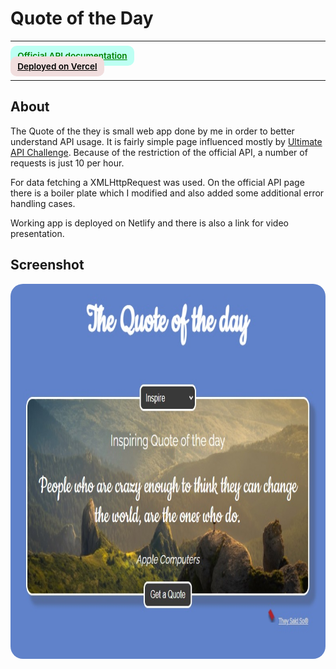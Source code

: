 # Quote of the Day

---

<div>
<a href="https://theysaidso.com/api/" target="_blank" rel="noopener noreferrer"
    style="padding:0.5rem 0.7rem;
    color: green;
    background: #BDFFF3;
    border-radius:10px;
    font-size:0.85rem;
    font-weight:600;">Official API documentation</a> <br/> 
<a href="https://quote-of-the-day-flax.vercel.app/" target="_blank" rel="noopener noreferrer"
    style="padding:0.5rem 0.7rem;
    color: black;
    background: #F1DEDE;
    border-radius:10px;
    font-size:0.85rem;
    font-weight:600;">Deployed on Vercel</a> <br/> 
</div>

---

## About

<p>The Quote of the they is small web app done by me in order to better understand API usage. It is fairly simple page influenced mostly by <a href="https://theultimateapichallenge.com/" target="_blank" rel="noopener noreferrer">Ultimate API Challenge</a>. Because of the restriction of the official API, a number of requests is just 10 per hour.</p>

<p>For data fetching a XMLHttpRequest was used. On the official API page there is a boiler plate which I modified and also added some additional error handling cases.</p>

<p>Working app is deployed on Netlify and there is also a link for video presentation.</p>

## Screenshot

<img src="/screenshot.jpg" height="600" style="border-radius:20px;margin-bottom:2rem;" />
